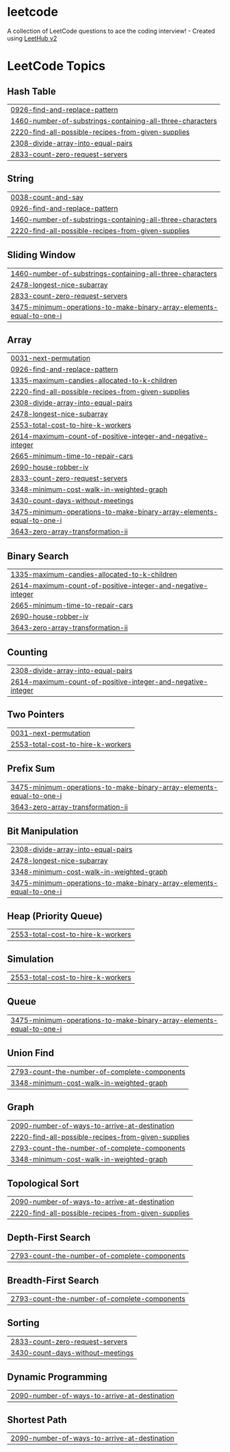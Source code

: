 # leetcode
A collection of LeetCode questions to ace the coding interview! - Created using [LeetHub v2](https://github.com/arunbhardwaj/LeetHub-2.0)

<!---LeetCode Topics Start-->
# LeetCode Topics
## Hash Table
|  |
| ------- |
| [0926-find-and-replace-pattern](https://github.com/imankit1/leetcode/tree/master/0926-find-and-replace-pattern) |
| [1460-number-of-substrings-containing-all-three-characters](https://github.com/imankit1/leetcode/tree/master/1460-number-of-substrings-containing-all-three-characters) |
| [2220-find-all-possible-recipes-from-given-supplies](https://github.com/imankit1/leetcode/tree/master/2220-find-all-possible-recipes-from-given-supplies) |
| [2308-divide-array-into-equal-pairs](https://github.com/imankit1/leetcode/tree/master/2308-divide-array-into-equal-pairs) |
| [2833-count-zero-request-servers](https://github.com/imankit1/leetcode/tree/master/2833-count-zero-request-servers) |
## String
|  |
| ------- |
| [0038-count-and-say](https://github.com/imankit1/leetcode/tree/master/0038-count-and-say) |
| [0926-find-and-replace-pattern](https://github.com/imankit1/leetcode/tree/master/0926-find-and-replace-pattern) |
| [1460-number-of-substrings-containing-all-three-characters](https://github.com/imankit1/leetcode/tree/master/1460-number-of-substrings-containing-all-three-characters) |
| [2220-find-all-possible-recipes-from-given-supplies](https://github.com/imankit1/leetcode/tree/master/2220-find-all-possible-recipes-from-given-supplies) |
## Sliding Window
|  |
| ------- |
| [1460-number-of-substrings-containing-all-three-characters](https://github.com/imankit1/leetcode/tree/master/1460-number-of-substrings-containing-all-three-characters) |
| [2478-longest-nice-subarray](https://github.com/imankit1/leetcode/tree/master/2478-longest-nice-subarray) |
| [2833-count-zero-request-servers](https://github.com/imankit1/leetcode/tree/master/2833-count-zero-request-servers) |
| [3475-minimum-operations-to-make-binary-array-elements-equal-to-one-i](https://github.com/imankit1/leetcode/tree/master/3475-minimum-operations-to-make-binary-array-elements-equal-to-one-i) |
## Array
|  |
| ------- |
| [0031-next-permutation](https://github.com/imankit1/leetcode/tree/master/0031-next-permutation) |
| [0926-find-and-replace-pattern](https://github.com/imankit1/leetcode/tree/master/0926-find-and-replace-pattern) |
| [1335-maximum-candies-allocated-to-k-children](https://github.com/imankit1/leetcode/tree/master/1335-maximum-candies-allocated-to-k-children) |
| [2220-find-all-possible-recipes-from-given-supplies](https://github.com/imankit1/leetcode/tree/master/2220-find-all-possible-recipes-from-given-supplies) |
| [2308-divide-array-into-equal-pairs](https://github.com/imankit1/leetcode/tree/master/2308-divide-array-into-equal-pairs) |
| [2478-longest-nice-subarray](https://github.com/imankit1/leetcode/tree/master/2478-longest-nice-subarray) |
| [2553-total-cost-to-hire-k-workers](https://github.com/imankit1/leetcode/tree/master/2553-total-cost-to-hire-k-workers) |
| [2614-maximum-count-of-positive-integer-and-negative-integer](https://github.com/imankit1/leetcode/tree/master/2614-maximum-count-of-positive-integer-and-negative-integer) |
| [2665-minimum-time-to-repair-cars](https://github.com/imankit1/leetcode/tree/master/2665-minimum-time-to-repair-cars) |
| [2690-house-robber-iv](https://github.com/imankit1/leetcode/tree/master/2690-house-robber-iv) |
| [2833-count-zero-request-servers](https://github.com/imankit1/leetcode/tree/master/2833-count-zero-request-servers) |
| [3348-minimum-cost-walk-in-weighted-graph](https://github.com/imankit1/leetcode/tree/master/3348-minimum-cost-walk-in-weighted-graph) |
| [3430-count-days-without-meetings](https://github.com/imankit1/leetcode/tree/master/3430-count-days-without-meetings) |
| [3475-minimum-operations-to-make-binary-array-elements-equal-to-one-i](https://github.com/imankit1/leetcode/tree/master/3475-minimum-operations-to-make-binary-array-elements-equal-to-one-i) |
| [3643-zero-array-transformation-ii](https://github.com/imankit1/leetcode/tree/master/3643-zero-array-transformation-ii) |
## Binary Search
|  |
| ------- |
| [1335-maximum-candies-allocated-to-k-children](https://github.com/imankit1/leetcode/tree/master/1335-maximum-candies-allocated-to-k-children) |
| [2614-maximum-count-of-positive-integer-and-negative-integer](https://github.com/imankit1/leetcode/tree/master/2614-maximum-count-of-positive-integer-and-negative-integer) |
| [2665-minimum-time-to-repair-cars](https://github.com/imankit1/leetcode/tree/master/2665-minimum-time-to-repair-cars) |
| [2690-house-robber-iv](https://github.com/imankit1/leetcode/tree/master/2690-house-robber-iv) |
| [3643-zero-array-transformation-ii](https://github.com/imankit1/leetcode/tree/master/3643-zero-array-transformation-ii) |
## Counting
|  |
| ------- |
| [2308-divide-array-into-equal-pairs](https://github.com/imankit1/leetcode/tree/master/2308-divide-array-into-equal-pairs) |
| [2614-maximum-count-of-positive-integer-and-negative-integer](https://github.com/imankit1/leetcode/tree/master/2614-maximum-count-of-positive-integer-and-negative-integer) |
## Two Pointers
|  |
| ------- |
| [0031-next-permutation](https://github.com/imankit1/leetcode/tree/master/0031-next-permutation) |
| [2553-total-cost-to-hire-k-workers](https://github.com/imankit1/leetcode/tree/master/2553-total-cost-to-hire-k-workers) |
## Prefix Sum
|  |
| ------- |
| [3475-minimum-operations-to-make-binary-array-elements-equal-to-one-i](https://github.com/imankit1/leetcode/tree/master/3475-minimum-operations-to-make-binary-array-elements-equal-to-one-i) |
| [3643-zero-array-transformation-ii](https://github.com/imankit1/leetcode/tree/master/3643-zero-array-transformation-ii) |
## Bit Manipulation
|  |
| ------- |
| [2308-divide-array-into-equal-pairs](https://github.com/imankit1/leetcode/tree/master/2308-divide-array-into-equal-pairs) |
| [2478-longest-nice-subarray](https://github.com/imankit1/leetcode/tree/master/2478-longest-nice-subarray) |
| [3348-minimum-cost-walk-in-weighted-graph](https://github.com/imankit1/leetcode/tree/master/3348-minimum-cost-walk-in-weighted-graph) |
| [3475-minimum-operations-to-make-binary-array-elements-equal-to-one-i](https://github.com/imankit1/leetcode/tree/master/3475-minimum-operations-to-make-binary-array-elements-equal-to-one-i) |
## Heap (Priority Queue)
|  |
| ------- |
| [2553-total-cost-to-hire-k-workers](https://github.com/imankit1/leetcode/tree/master/2553-total-cost-to-hire-k-workers) |
## Simulation
|  |
| ------- |
| [2553-total-cost-to-hire-k-workers](https://github.com/imankit1/leetcode/tree/master/2553-total-cost-to-hire-k-workers) |
## Queue
|  |
| ------- |
| [3475-minimum-operations-to-make-binary-array-elements-equal-to-one-i](https://github.com/imankit1/leetcode/tree/master/3475-minimum-operations-to-make-binary-array-elements-equal-to-one-i) |
## Union Find
|  |
| ------- |
| [2793-count-the-number-of-complete-components](https://github.com/imankit1/leetcode/tree/master/2793-count-the-number-of-complete-components) |
| [3348-minimum-cost-walk-in-weighted-graph](https://github.com/imankit1/leetcode/tree/master/3348-minimum-cost-walk-in-weighted-graph) |
## Graph
|  |
| ------- |
| [2090-number-of-ways-to-arrive-at-destination](https://github.com/imankit1/leetcode/tree/master/2090-number-of-ways-to-arrive-at-destination) |
| [2220-find-all-possible-recipes-from-given-supplies](https://github.com/imankit1/leetcode/tree/master/2220-find-all-possible-recipes-from-given-supplies) |
| [2793-count-the-number-of-complete-components](https://github.com/imankit1/leetcode/tree/master/2793-count-the-number-of-complete-components) |
| [3348-minimum-cost-walk-in-weighted-graph](https://github.com/imankit1/leetcode/tree/master/3348-minimum-cost-walk-in-weighted-graph) |
## Topological Sort
|  |
| ------- |
| [2090-number-of-ways-to-arrive-at-destination](https://github.com/imankit1/leetcode/tree/master/2090-number-of-ways-to-arrive-at-destination) |
| [2220-find-all-possible-recipes-from-given-supplies](https://github.com/imankit1/leetcode/tree/master/2220-find-all-possible-recipes-from-given-supplies) |
## Depth-First Search
|  |
| ------- |
| [2793-count-the-number-of-complete-components](https://github.com/imankit1/leetcode/tree/master/2793-count-the-number-of-complete-components) |
## Breadth-First Search
|  |
| ------- |
| [2793-count-the-number-of-complete-components](https://github.com/imankit1/leetcode/tree/master/2793-count-the-number-of-complete-components) |
## Sorting
|  |
| ------- |
| [2833-count-zero-request-servers](https://github.com/imankit1/leetcode/tree/master/2833-count-zero-request-servers) |
| [3430-count-days-without-meetings](https://github.com/imankit1/leetcode/tree/master/3430-count-days-without-meetings) |
## Dynamic Programming
|  |
| ------- |
| [2090-number-of-ways-to-arrive-at-destination](https://github.com/imankit1/leetcode/tree/master/2090-number-of-ways-to-arrive-at-destination) |
## Shortest Path
|  |
| ------- |
| [2090-number-of-ways-to-arrive-at-destination](https://github.com/imankit1/leetcode/tree/master/2090-number-of-ways-to-arrive-at-destination) |
<!---LeetCode Topics End-->